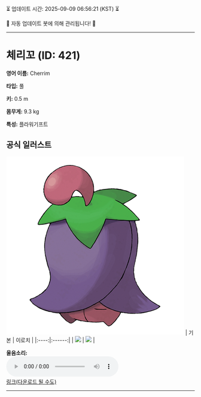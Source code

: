 
⏳ 업데이트 시간: 2025-09-09 06:56:21 (KST) ⏳

🤖 자동 업데이트 봇에 의해 관리됩니다! 🤖

---

# 체리꼬 (ID: 421)
**영어 이름:** Cherrim

**타입:** 풀

**키:** 0.5 m

**몸무게:** 9.3 kg

**특성:** 플라워기프트

## 공식 일러스트
![](https://raw.githubusercontent.com/PokeAPI/sprites/master/sprites/pokemon/other/official-artwork/421.png)
| 기본 | 이로치 |
|:----:|:------:|
| <img src="http://play.pokemonshowdown.com/sprites/ani/cherrim.gif" width="200"> | <img src="http://play.pokemonshowdown.com/sprites/ani-shiny/cherrim.gif" width="200"> |

**울음소리:**<br><audio controls src="https://raw.githubusercontent.com/PokeAPI/cries/main/cries/pokemon/latest/421.ogg"></audio><br> [링크(다운로드 될 수도)](https://raw.githubusercontent.com/PokeAPI/cries/main/cries/pokemon/latest/421.ogg)


---
